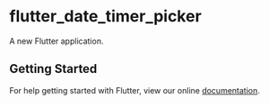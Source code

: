 # flutter_date_timer_picker

A new Flutter application.

## Getting Started

For help getting started with Flutter, view our online
[documentation](https://flutter.io/).
